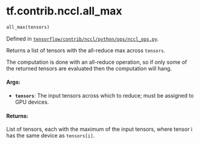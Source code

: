 <div itemscope itemtype="http://developers.google.com/ReferenceObject">
<meta itemprop="name" content="tf.contrib.nccl.all_max" />
</div>

# tf.contrib.nccl.all_max

``` python
all_max(tensors)
```



Defined in [`tensorflow/contrib/nccl/python/ops/nccl_ops.py`](https://www.tensorflow.org/code/tensorflow/contrib/nccl/python/ops/nccl_ops.py).

Returns a list of tensors with the all-reduce max across `tensors`.

The computation is done with an all-reduce operation, so if only some of the
returned tensors are evaluated then the computation will hang.

#### Args:

* <b>`tensors`</b>: The input tensors across which to reduce; must be assigned
    to GPU devices.


#### Returns:

  List of tensors, each with the maximum of the input tensors, where tensor i
  has the same device as `tensors[i]`.